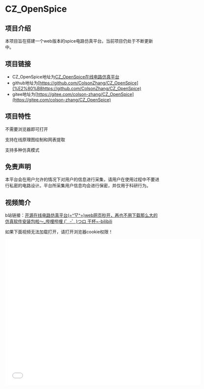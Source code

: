 # CZ_OpenSpice

## 项目介绍

本项目旨在搭建一个web版本的spice电路仿真平台。当前项目仍处于不断更新中。

## 项目链接

* CZ_OpenSpice地址为[CZ_OpenSpice在线电路仿真平台](http://175.24.63.18:9000/)
* github地址为[https://github.com/ColsonZhang/CZ_OpenSpice](%E2%80%B8https://github.com/ColsonZhang/CZ_OpenSpice)
* gitee地址为[https://gitee.com/colson-zhang/CZ_OpenSpice](https://gitee.com/colson-zhang/CZ_OpenSpice)

## 项目特性

不需要浏览器即可打开

支持在线原理图绘制和网表提取

支持多种仿真模式

## 免责声明

本平台会在用户允许的情况下对用户的信息进行采集，请用户在使用过程中不要进行私密的电路设计。平台所采集用户信息均会进行保密，并仅用于科研行为。

## 视频简介

b站链接：[开源在线电路仿真平台(=^▽^=)web网页秒开，再也不用下载那么大的仿真软件安装包啦～_哔哩哔哩 (゜-゜)つロ 干杯~-bilibili](https://www.bilibili.com/video/BV1jy4y1b7hx)

如果下面视频无法加载打开，请打开浏览器cookie权限！

<div  >
<iframe width=638 height=477 class="bilibili" src="//player.bilibili.com/player.html?aid=799893070&bvid=BV1jy4y1b7hx&cid=320995656&page=1" scrolling="no" border="0" frameborder="no" framespacing="0" allowfullscreen="true"> 
</div>
